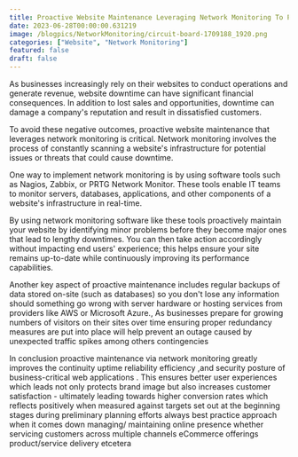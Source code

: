 ```yaml
---
title: Proactive Website Maintenance Leveraging Network Monitoring To Prevent Downtime
date: 2023-06-28T00:00:00.631219
image: /blogpics/NetworkMonitoring/circuit-board-1709188_1920.png
categories: ["Website", "Network Monitoring"]
featured: false
draft: false
---
```

As businesses increasingly rely on their websites to conduct operations and generate revenue, website downtime can have significant financial consequences. In addition to lost sales and opportunities, downtime can damage a company's reputation and result in dissatisfied customers.

To avoid these negative outcomes, proactive website maintenance that leverages network monitoring is critical. Network monitoring involves the process of constantly scanning a website's infrastructure for potential issues or threats that could cause downtime.

One way to implement network monitoring is by using software tools such as Nagios, Zabbix, or PRTG Network Monitor. These tools enable IT teams to monitor servers, databases, applications, and other components of a website's infrastructure in real-time.

By using network monitoring software like these tools proactively maintain your website by identifying minor problems before they become major ones that lead to lengthy downtimes. You can then take action accordingly without impacting end users' experience; this helps ensure your site remains up-to-date while continuously improving its performance capabilities.

Another key aspect of proactive maintenance includes regular backups of data stored on-site (such as databases) so you don't lose any information should something go wrong with server hardware or hosting services from providers like AWS or Microsoft Azure., As businesses prepare for growing numbers of visitors on their sites over time ensuring proper redundancy measures are put into place will help prevent an outage caused by unexpected traffic spikes among others contingencies

In conclusion proactive maintenance via network monitoring greatly improves the continuity uptime reliability efficiency ,and security posture  of business-critical web applications . This ensures better user experiences which leads not only protects brand image but also increases customer satisfaction - ultimately leading towards higher conversion rates which reflects positively when measured against targets set out at the beginning stages during preliminary planning efforts always best practice approach when it comes down managing/ maintaining online presence whether servicing customers across multiple channels eCommerce offerings product/service delivery etcetera